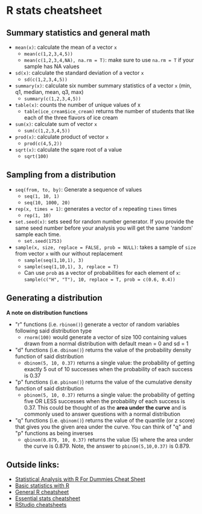 # R stats cheatsheet

## Summary statistics and general math
- `mean(x)`: calculate the mean of a vector `x`
    - `mean(c(1,2,3,4,5))`
    - `mean(c(1,2,3,4,NA), na.rm = T)`: make sure to use `na.rm = T` if your sample has NA values
- `sd(x)`: calculate the standard deviation of a vector `x`
    - `sd(c(1,2,3,4,5))`
- `summary(x)`: calculate six number summary statistics of a vector `x` (min, q1, median, mean, q3, max)
    - `summary(c(1,2,3,4,5))`
- `table(x)`: counts the number of unique values of x
    - `table(ice_cream$ice_cream)` returns the number of students that like each of the three flavors of ice cream
- `sum(x)`: calculate sum of vector `x`
    - `sum(c(1,2,3,4,5))`
- `prod(x)`: calculate product of vector `x`
    - `prod(c(4,5,2))`
- `sqrt(x)`: calculate the sqare root of a value
    - `sqrt(100)`

## Sampling from a distribution
- `seq(from, to, by)`: Generate a sequence of values
    - `seq(1, 10, 1)`
    - `seq(10, 1000, 20)`
- `rep(x, times = 1)`: generates a vector of `x` repeating `times` times
    - `rep(1, 10)`
- `set.seed(x)`: sets seed for random number generator. If you provide the same seed number before your analysis you will get the same 'random' sample each time.
    - `set.seed(1753)`
- `sample(x, size, replace = FALSE, prob = NULL)`: takes a sample of `size` from vector `x` with our without replacement
    - `sample(seq(1,10,1), 3)`
    - `sample(seq(1,10,1), 3, replace = T)`
    - Can use `prob` as a vector of probabilities for each element of `x`: `sample(c("H", "T"), 10, replace = T, prob = c(0.6, 0.4))`

## Generating a distribution

**A note on distribution functions**
- "r" functions (i.e. `rbinom()`) generate a vector of random variables following said distribution type
    - `rnorm(100)` would generate a vector of size 100 containing values drawn from a normal distribution with default mean = 0 and sd = 1
- "d" functions (i.e. `dbinom()`) returns the value of the probability density function of said distribution
    - `dbinom(5, 10, 0.37)` returns a single value: the probability of getting exactly 5 out of 10 successes when the probability of each success is 0.37
- "p" functions (i.e. `pbinom()`) returns the value of the cumulative density function of said distribution
    - `pbinom(5, 10, 0.37)` returns a single value: the probability of getting five OR LESS successes when the probability of each success is 0.37. This could be thought of as the **area under the curve** and is commonly used to answer questions with a normal distribution
- "q" functions (i.e. `qbinom()`) returns the value of the quantile (or z score) that gives you the given area under the curve. You can think of "q" and "p" functions as being inverses
    - `qbinom(0.879, 10, 0.37)` returns the value (5) where the area under the curve is 0.879. Note, the answer to `pbinom(5,10,0.37)` is 0.879.


## Outside links:
* [Statistical Analysis with R For Dummies Cheat Sheet](https://www.dummies.com/programming/r/statistical-analysis-with-r-for-dummies-cheat-sheet/)
* [Basic statistics with R](https://cheatography.com/xeonkai/cheat-sheets/basic-statistics-with-r/)
* [General R cheatsheet](http://nicolascampione.weebly.com/uploads/1/9/4/1/19411255/r_cheat_sheet.pdf)
* [Essential stats cheatsheet](https://bioconnector.github.io/workshops/handouts/r-stats-cheatsheet.pdf)
* [RStudio cheatsheets](https://www.rstudio.com/resources/cheatsheets/)


